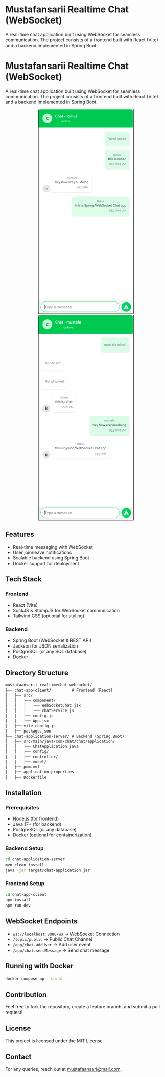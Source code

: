 # Mustafansarii Realtime Chat (WebSocket)

A real-time chat application built using WebSocket for seamless communication. The project consists of a frontend built with React (Vite) and a backend implemented in Spring Boot.

# Mustafansarii Realtime Chat (WebSocket)

A real-time chat application built using WebSocket for seamless communication. The project consists of a frontend built with React (Vite) and a backend implemented in Spring Boot.

<div align="center">
  <img src="chat1.png" alt="Chat Screen" width="300"/>
  <img src="chat2.png" alt="Messages Screen" width="300"/>
</div>


## Features
- Real-time messaging with WebSocket
- User join/leave notifications
- Scalable backend using Spring Boot
- Docker support for deployment

## Tech Stack
### Frontend
- React (Vite)
- SockJS & StompJS for WebSocket communication
- Tailwind CSS (optional for styling)

### Backend
- Spring Boot (WebSocket & REST API)
- Jackson for JSON serialization
- PostgreSQL (or any SQL database)
- Docker

## Directory Structure
```
mustafaansarii-realtimechat-websocket/
├── chat-app-client/         # Frontend (React)
│   ├── src/
│   │   ├── component/
│   │   │   ├── WebSocketChat.jsx
│   │   │   ├── chatService.js
│   │   ├── config.js
│   │   ├── App.jsx
│   ├── vite.config.js
│   ├── package.json
├── chat-application-server/ # Backend (Spring Boot)
│   ├── src/main/java/com/chat/chat/application/
│   │   ├── ChatApplication.java
│   │   ├── config/
│   │   ├── controller/
│   │   ├── model/
│   ├── pom.xml
│   ├── application.properties
│   ├── Dockerfile
```

## Installation
### Prerequisites
- Node.js (for frontend)
- Java 17+ (for backend)
- PostgreSQL (or any database)
- Docker (optional for containerization)

### Backend Setup
```sh
cd chat-application-server
mvn clean install
java -jar target/chat-application.jar
```

### Frontend Setup
```sh
cd chat-app-client
npm install
npm run dev
```

## WebSocket Endpoints
- `ws://localhost:8080/ws` → WebSocket Connection
- `/topic/public` → Public Chat Channel
- `/app/chat.addUser` → Add user event
- `/app/chat.sendMessage` → Send chat message

## Running with Docker
```sh
docker-compose up --build
```

## Contribution
Feel free to fork the repository, create a feature branch, and submit a pull request!

## License
This project is licensed under the MIT License.

## Contact
For any queries, reach out at mustafaansari@mail.com.


